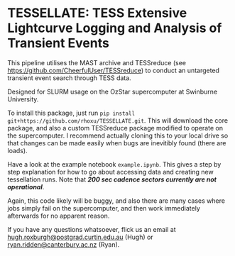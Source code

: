 # TESSELLATE: TESS Extensive Lightcurve Logging and Analysis of Transient Events

This pipeline utilises the MAST archive and TESSreduce (see https://github.com/CheerfulUser/TESSreduce) to conduct an untargeted transient event search through TESS data.

Designed for SLURM usage on the OzStar supercomputer at Swinburne University.

To install this package, just run `pip install git+https://github.com/rhoxu/TESSELLATE.git`. This will download the core package, and also a custom TESSreduce package modified to operate on the supercomputer. I recommend actually cloning this to your local drive so that changes can be made easily when bugs are inevitibly found (there are loads).

Have a look at the example notebook `example.ipynb`. This gives a step by step explanation for how to go about accessing data and creating new tessellation runs. Note that *__200 sec cadence sectors currently are not operational__*.

Again, this code likely will be buggy, and also there are many cases where jobs simply fail on the supercomputer, and then work immediately afterwards for no apparent reason. 

If you have any questions whatsoever, flick us an email at hugh.roxburgh@postgrad.curtin.edu.au (Hugh) or ryan.ridden@canterbury.ac.nz (Ryan).

